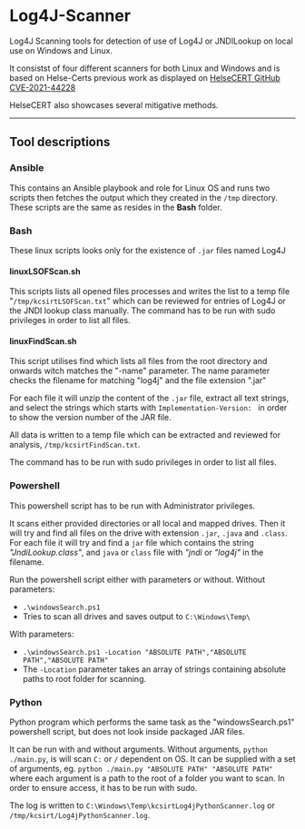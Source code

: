 # Log4J-Scanner
Log4J Scanning tools for detection of use of Log4J or JNDILookup on local use on Windows and Linux.

It consistst of four different scanners for both Linux and Windows and is based on Helse-Certs previous work as displayed on 
[HelseCERT GitHub CVE-2021-44228](https://github.com/helsecert/CVE-2021-44228)

HelseCERT also showcases several mitigative methods. 

--------

## Tool descriptions
### Ansible
This contains an Ansible playbook and role for Linux OS and runs two scripts then fetches the output which they created in the `/tmp` directory.
These scripts are the same as resides in the **Bash** folder.

### Bash
These linux scripts looks only for the existence of `.jar` files named Log4J

#### linuxLSOFScan.sh
This scripts lists all opened files processes and writes the list to a temp file "`/tmp/kcsirtLSOFScan.txt`" which can be reviewed for entries of Log4J or the JNDI lookup class manually.
The command has to be run with sudo privileges in order to list all files.

#### linuxFindScan.sh
This script utilises find which lists all files from the root directory and onwards witch matches the "-name" parameter.
The name parameter checks the filename for matching "log4j" and the file extension ".jar"

For each file it will unzip the content of the `.jar` file, extract all text strings, and select the strings which starts with `Implementation-Version: ` in order to show the version number of the JAR file.

All data is written to a temp file which can be extracted and reviewed for analysis, `/tmp/kcsirtFindScan.txt`.

The command has to be run with sudo privileges in order to list all files.


### Powershell
This powershell script has to be run with Administrator privileges.

It scans either provided directories or all local and mapped drives.  Then it will try and find all files on the drive with extension `.jar`, `.java` and `.class`.  For each file it will try and find a `jar` file which contains the string *"JndiLookup.class"*, and `java` or `class` file with *"jndi* or *"log4j"* in the filename.

Run the powershell script either with parameters or without.
Without parameters:
- `.\windowsSearch.ps1`
- Tries to scan all drives and saves output to `C:\Windows\Temp\`

With parameters:
- `.\windowsSearch.ps1 -Location "ABSOLUTE PATH","ABSOLUTE PATH","ABSOLUTE PATH"`
- The `-Location` parameter takes an array of strings containing absolute paths to root folder for scanning.


### Python
Python program which performs the same task as the "windowsSearch.ps1" powershell script, but does not look inside packaged JAR files.

It can be run with and without arguments.  Without arguments, `python ./main.py`, is will scan `C:` or `/` dependent on OS.
It can be supplied with a set of arguments, eg. `python ./main.py "ABSOLUTE PATH" "ABSOLUTE PATH"` where each argument is a path to the root of a folder you want to scan.  In order to ensure access, it has to be run with sudo.

The log is written to `C:\Windows\Temp\kcsirtLog4jPythonScanner.log` or `/tmp/kcsirt/Log4jPythonScanner.log`.
